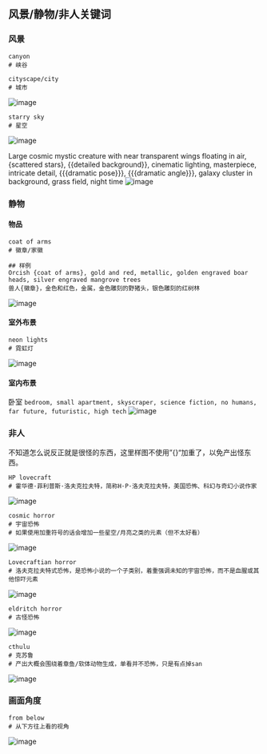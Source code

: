 ## 风景/静物/非人关键词

### 风景
```
canyon
# 峡谷
```
```
cityscape/city
# 城市
```
![image](../pic_stoarge/NovelAi%20pic/cityscape,%20s-3048376651.png)

```
starry sky
# 星空
```
![image](../pic_stoarge/NovelAi%20pic/starry%20sky,%20s-1854995995.png)

Large cosmic mystic creature with near transparent wings floating in air, {scattered stars}, {{detailed background}}, cinematic lighting, masterpiece, intricate detail, {{{dramatic pose}}}, {{{dramatic angle}}}, galaxy cluster in background, grass field, night time
![image](../pic_stoarge/NovelAi%20pic/Large%20cosmic%20mystic%20creature%20with%20near%20transparent%20wings%20floating%20in%20air,%20%7Bscatt%20s-2281036292.png)

### 静物

#### 物品

```
coat of arms
# 徽章/家徽

## 样例
Orcish {coat of arms}, gold and red, metallic, golden engraved boar heads, silver engraved mangrove trees
兽人{徽章}，金色和红色，金属，金色雕刻的野猪头，银色雕刻的红树林
```
![image](../pic_stoarge/NovelAi%20pic/Orcish%20%7Bcoat%20of%20arms%7D,%20gold%20and%20red,%20metallic,%20golden%20engraved%20boar%20heads,%20silver%20engraved%20mangrove%20trees%20s-761753710.png)

#### 室外布景

```
neon lights
# 霓虹灯
```
![image](../pic_stoarge/NovelAi%20pic/neon%20lights,%20s-1586439476.png)

#### 室内布景

卧室
`bedroom, small apartment, skyscraper, science fiction, no humans, far future, futuristic, high tech`
![image](../pic_stoarge/NovelAi%20pic/bedroom,%20small%20apartment,%20skyscraper,%20science%20fiction,%20no%20humans,%20far%20future,%20fu%20s-1866067500.png)

### 非人

不知道怎么说反正就是很怪的东西，这里样图不使用”{}“加重了，以免产出怪东西。
```
HP lovecraft
# 霍华德·菲利普斯·洛夫克拉夫特，简称H·P·洛夫克拉夫特，美国恐怖、科幻与奇幻小说作家
```
![image](../pic_stoarge/NovelAi%20pic/HP%20lovecraft%20s-2216368041.png)

```
cosmic horror
# 宇宙恐怖
# 如果使用加重符号的话会增加一些星空/月亮之类的元素（但不太好看）
```
![image](../pic_stoarge/NovelAi%20pic/cosmic%20horror%20s-1450316228.png)

```
Lovecraftian horror
# 洛夫克拉夫特式恐怖，是恐怖小说的一个子类别，着重强调未知的宇宙恐怖，而不是血腥或其他惊吓元素
```
![image](../pic_stoarge/NovelAi%20pic/lovecraftian%20horror%20s-501658101.png)

```
eldritch horror
# 古怪恐怖
```
![image](../pic_stoarge/NovelAi%20pic/eldritch%20horror%20s-705923851.png)

```
cthulu
# 克苏鲁
# 产出大概会围绕着章鱼/软体动物生成，单看并不恐怖，只是有点掉san
```
![image](../pic_stoarge/NovelAi%20pic/cthulu%20s-4209023468.png)

### 画面角度

```
from below
# 从下方往上看的视角
```
![image](../pic_stoarge/NovelAi%20pic/from%20below,%20s-1719211647.png)